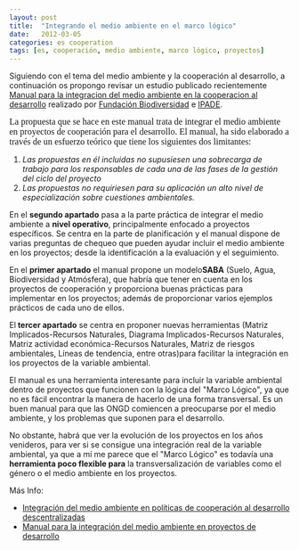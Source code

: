 ```yaml
---
layout: post
title:  "Integrando el medio ambiente en el marco lógico"
date:   2012-03-05
categories: es cooperation
tags: [es, cooperación, medio ambiente, marco lógico, proyectos]
---
```

Siguiendo con el tema del medio ambiente y la cooperación al desarrollo, a continuación os propongo revisar un estudio publicado recientemente [Manual para la integracion del medio ambiente en la cooperacion al desarrollo](https://www.miteco.gob.es/es/ceneam/recursos/materiales/integracion-ma-proyectos-desarrollo.aspx) realizado por <a href="http://www.fundacion-biodiversidad.es/" target="_blank" rel="noopener">Fundación Biodiversidad</a> e <a href="http://www.fundacion-ipade.org/" target="_blank" rel="noopener">IPADE</a>.</span></span>
<div>

<span style="font-size:medium;font-family:Ubuntu;">La propuesta que se hace en este manual trata de integrar el medio ambiente en proyectos de cooperación para el desarrollo. El manual, ha sido elaborado a través de un esfuerzo teórico que tiene los siguientes dos limitantes:</span>
<ol>
 	<li style="text-align:left;"><em>Las propuestas en él incluidas no supusiesen una sobrecarga de trabajo para los responsables de cada una</em> </span></span></span><em>de las fases de la gestión del ciclo del proyecto</span></span></span></em></li>
 	<li style="text-align:left;"><em>Las propuestas no requiriesen para su aplicación un alto nivel de especialización sobre cuestiones ambientales.</span></span></span></em></li>
</ol>
En el <strong>segundo apartado</strong> pasa a la parte práctica de integrar el medio ambiente a <strong>nivel operativo</strong>, principalmente enfocado a proyectos específicos. Se centra en la parte de planificación y el manual dispone de varias preguntas de chequeo que pueden ayudar incluir el medio ambiente en los proyectos; desde la identificación a la evaluación y el seguimiento.</span></span></span>

En el <strong>primer apartado</strong> el manual propone un modelo<strong>SABA</strong> (Suelo, Agua, Biodiversidad y Atmósfera), que habría que tener en cuenta en los proyectos de cooperación y proporciona buenas prácticas para implementar en los proyectos; además de proporcionar varios ejemplos prácticos de cada uno de ellos.</span></span></span>

El<strong> tercer apartado</strong> se centra en proponer nuevas herramientas (Matriz Implicados-Recursos Naturales, Diagrama Implicados-Recursos Naturales, Matriz actividad económica-Recursos Naturales, Matriz de riesgos ambientales, Líneas de tendencia, entre otras)</em>para facilitar la integración en los proyectos de la variable ambiental.</span></span></span>

El manual es una herramienta interesante para incluir la variable ambiental dentro de proyectos que funcionen con la lógica del "Marco Lógico", ya que no es fácil encontrar la manera de hacerlo de una forma transversal. Es un buen manual para que las ONGD comiencen a preocuparse por el medio ambiente, y los problemas que suponen para el desarrollo.</span></span></span>

No obstante, habrá que ver la evolución de los proyectos en los años venideros, para ver si se consigue una integración real de la variable ambiental, ya que a mí me parece que el "Marco Lógico" es todavía una <strong>herramienta poco flexible para</strong> la transversalización de variables como el género o el medio ambiente en los proyectos.  



Más Info:  

- [Integración del medio ambiente en  políticas de cooperación al desarrollo descentralizadas](https://github.com/IzaroBlog/IzaroBlog.github.io/raw/main/_materials/IntegracionMAenCooperacion.pdf)  
- [Manual para la integración del medio ambiente en proyectos de desarrollo](https://github.com/IzaroBlog/IzaroBlog.github.io/raw/main/_materials/manualintegracionipade.pdf)  

